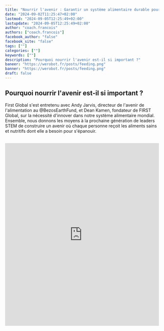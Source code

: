 ```yaml
---
title: "Nourrir l'avenir : Garantir un système alimentaire durable pour tous | FGC2024Athènes"
date: "2024-09-02T11:25:47+02:00"
lastmod: "2024-09-05T12:25:49+02:00"
lastupdate: "2024-09-05T12:25:49+02:00"
author: "coach.francois"
authors: ["coach.francois"]
facebook_author: "false"
facebook_site: "false"
tags: [""]
categories: [""]
keywords: [""]
description: "Pourquoi nourrir l'avenir est-il si important ?"
baneer: "https://werobot.fr/posts/feeding.png"
banner: "https://werobot.fr/posts/feeding.png"
draft: false
---
```

## Pourquoi nourrir l'avenir est-il si important ?

First Global s'est entretenu avec Andy Jarvis, directeur de l'avenir de l'alimentation au @BezosEarthFund, et Dean Kamen, fondateur de FIRST Global, sur la nécessité d'innover dans notre système alimentaire mondial. Ensemble, nous donnons les moyens à la prochaine génération de leaders STEM de construire un avenir où chaque personne reçoit les aliments sains et nutritifs dont elle a besoin pour s'épanouir.


<br>
<iframe class="youtube-player" width="100%" height="597"src="https://www.youtube.com/embed/sHjTb3ARgUo?cc_load_policy=1&cc_lang_pref=fr&hl=fr&autohide=2&wmode=transparent" allowfullscreen="true" style="border:0" sandbox="allow-scripts allow-same-origin allow-popups allow-presentation allow-popups-to-escape-sandbox"></iframe>



























